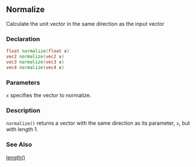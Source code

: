 ## Normalize
Calculate the unit vector in the same direction as the input vector

### Declaration
```glsl
float normalize(float x)  
vec2 normalize(vec2 x)  
vec3 normalize(vec3 x)  
vec4 normalize(vec4 x)
```

### Parameters
```x``` specifies the vector to normalize.

### Description
```normalize()``` returns a vector with the same direction as its parameter, ```x```, but with length 1.

### See Also

[length()](/glossary/?search=length)
